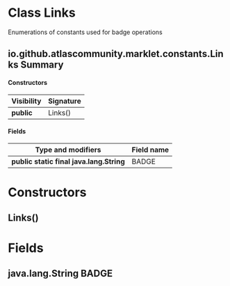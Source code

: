 Class Links
===========
Enumerations of constants used for badge operations

io.github.atlascommunity.marklet.constants.Links Summary
-------
#### Constructors
| Visibility | Signature |
| ---------- | --------- |
| **public** | Links()   |
#### Fields
| Type and modifiers                       | Field name |
| ---------------------------------------- | ---------- |
| **public static final java.lang.String** | BADGE      |

Constructors
============
Links()
-------


Fields
======
java.lang.String BADGE
----------------------


